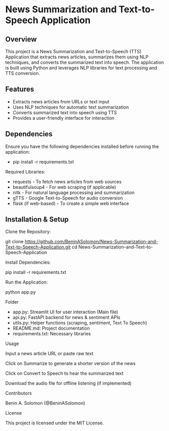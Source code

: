 # News Summarization and Text-to-Speech Application

## Overview

This project is a News Summarization and Text-to-Speech (TTS) Application that extracts news articles, summarizes them using NLP techniques, and converts the summarized text into speech. The application is built using Python and leverages NLP libraries for text processing and TTS conversion.

## Features

* Extracts news articles from URLs or text input
* Uses NLP techniques for automatic text summarization
* Converts summarized text into speech using TTS
* Provides a user-friendly interface for interaction

## Dependencies

Ensure you have the following dependencies installed before running the application:

* pip install -r requirements.txt

Required Libraries:

* requests - To fetch news articles from web sources
* beautifulsoup4 - For web scraping (if applicable)
* nltk - For natural language processing and summarization
* gTTS - Google Text-to-Speech for audio conversion
* flask (if web-based) - To create a simple web interface

## Installation & Setup

Clone the Repository:

git clone https://github.com/BeninASolomon/News-Summarization-and-Text-to-Speech-Application.git
cd News-Summarization-and-Text-to-Speech-Application

Install Dependencies:

pip install -r requirements.txt

Run the Application:

python app.py

Folder
* app.py: Streamlit UI for user interaction (Main file)
* api.py: FastAPI backend for news & sentiment APIs
* utils.py: Helper functions (scraping, sentiment, Text To Speech)
* README.md: Project documentation
* requirements.txt: Necessary libraries

Usage

Input a news article URL or paste raw text

Click on Summarize to generate a shorter version of the news

Click on Convert to Speech to hear the summarized text

Download the audio file for offline listening (if implemented)


Contributors

Benin A. Solomon (@BeninASolomon)

License

This project is licensed under the MIT License.
